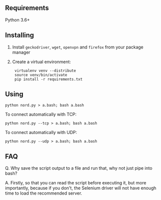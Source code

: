 ## Requirements

Python 3.6+

## Installing

1. Install `geckodriver`, `wget`, `openvpn` and `firefox` from your package manager
2. Create a virtual environment:

        virtualenv venv --distribute
        source venv/bin/activate
        pip install -r requirements.txt

## Using

    python nord.py > a.bash; bash a.bash

To connect automatically with TCP:

    python nord.py --tcp > a.bash; bash a.bash

To connect automatically with UDP:

    python nord.py --udp > a.bash; bash a.bash

## FAQ

Q. Why save the script output to a file and run that, why not just pipe into bash?

A. Firstly, so that you can read the script before executing it, but more importantly, because if you don't, the Selenium driver will not have enough time to load the recommended server.
